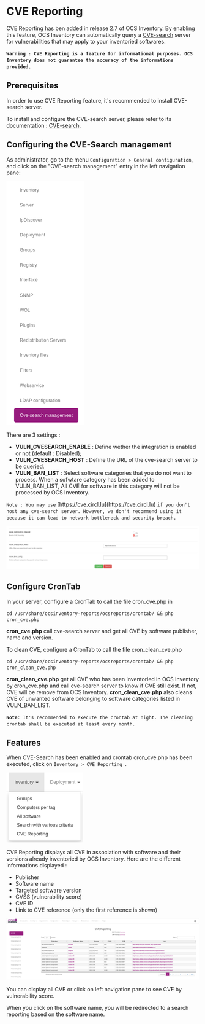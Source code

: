 # CVE Reporting

CVE Reporting has ben added in release 2.7 of OCS Inventory. 
By enabling this feature, OCS Inventory can automatically query a 
[CVE-search](http://cve-search.github.io/cve-search/) server for 
vulnerabilities that may apply to your inventoried softwares.

**`Warning : CVE Reporting is a feature for informational purposes. OCS Inventory does not guarantee the accuracy of the informations provided.`**

## Prerequisites

In order to use CVE Reporting feature, it's recommended to install CVE-search server.

To install and configure the CVE-search server, please refer to its documentation : [CVE-search](http://cve-search.github.io/cve-search/).

## Configuring the CVE-Search management

As administrator, go to the menu ```Configuration > General configuration```, 
and click on the "CVE-search management" entry in the left navigation pane:

![cve-search left navigation pane](../../img/server/reports/cvesearch_config_pane_entry.png)

There are 3 settings :

* **VULN_CVESEARCH_ENABLE** : Define wether the integration is enabled or not (default : Disabled);
* **VULN_CVESEARCH_HOST** : Define the URL of the cve-search server to be queried.
* **VULN_BAN_LIST** : Select software categories that you do not want to process. When a sofwtare category has been added to VULN_BAN_LIST, All CVE for software in this category will not be processed by OCS Inventory.

`Note : You may use` [https://cve.circl.lu](https://cve.circl.lu) `if you don't host any cve-search server. However, we don't recommend using it because it can lead to network bottleneck and security breach.`

![cve-search config screen](../../img/server/reports/cvesearch_config_screen.png)

## Configure CronTab

In your server, configure a CronTab to call the file cron_cve.php in

    cd /usr/share/ocsinventory-reports/ocsreports/crontab/ && php cron_cve.php

**cron_cve.php** call cve-search server and get all CVE by software publisher, name and version.

To clean CVE, configure a CronTab to call the file cron_clean_cve.php

    cd /usr/share/ocsinventory-reports/ocsreports/crontab/ && php cron_clean_cve.php

**cron_clean_cve.php** get all CVE who has been inventoried in OCS Inventory by cron_cve.php and call cve-search server to know if CVE still exist. If not, CVE will be remove from OCS Inventory. **cron_clean_cve.php** also cleans CVE of unwanted software belonging to software categories listed in VULN_BAN_LIST.

**`Note`**`: It's recommended to execute the crontab at night. The cleaning crontab shall be executed at least every month.`

## Features

When CVE-Search has been enabled and crontab cron_cve.php has been executed, click on ```Inventory > CVE Reporting ```.  

![cve-search reporting menu](../../img/server/reports/cvesearch_cvereporting_menu.png)

CVE Reporting displays all CVE in association with software and their versions already inventoried by OCS Inventory. Here are the different informations displayed :

+ Publisher
+ Software name
+ Targeted software version
+ CVSS (vulnerability score)
+ CVE ID
+ Link to CVE reference (only the first reference is shown)

![cve-search page](../../img/server/reports/cvesearch_cvetable.png)

You can display all CVE or click on left navigation pane to see CVE by vulnerability score.

When you click on the software name, you will be redirected to a search reporting based on the software name.